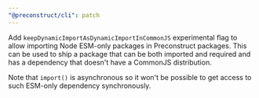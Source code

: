 ```yaml
---
"@preconstruct/cli": patch
---
```


Add `keepDynamicImportAsDynamicImportInCommonJS` experimental flag to allow importing Node ESM-only packages in Preconstruct packages. This can be used to ship a package that can be both imported and required and has a dependency that doesn't have a CommonJS distribution.

Note that `import()` is asynchronous so it won't be possible to get access to such ESM-only dependency synchronously.
